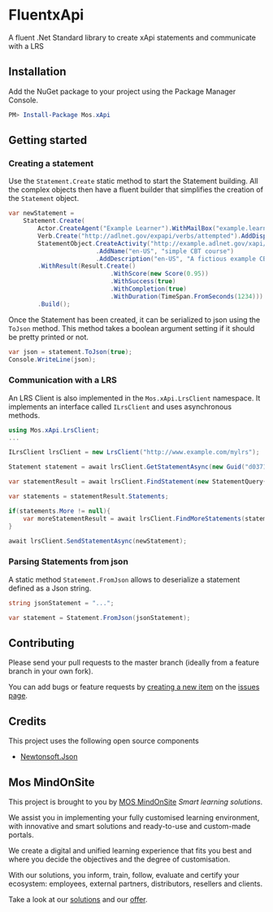 # FluentxApi
A fluent .Net Standard library to create xApi statements and communicate with a LRS

## Installation
Add the NuGet package to your project using the Package Manager Console.

```powershell
PM> Install-Package Mos.xApi
```

## Getting started

### Creating a statement
Use the `Statement.Create` static method to start the Statement building.
All the complex objects then have a fluent builder that simplifies the creation of
the `Statement` object.

```C#
var newStatement =
    Statement.Create(
        Actor.CreateAgent("Example Learner").WithMailBox("example.learner@adlnet.gov"),
        Verb.Create("http://adlnet.gov/expapi/verbs/attempted").AddDisplay("en-US", "attempted"),
        StatementObject.CreateActivity("http://example.adlnet.gov/xapi/example/simpleCBT")
                        .AddName("en-US", "simple CBT course")
                        .AddDescription("en-US", "A fictious example CBT course"))
        .WithResult(Result.Create()
                            .WithScore(new Score(0.95))
                            .WithSuccess(true)
                            .WithCompletion(true)
                            .WithDuration(TimeSpan.FromSeconds(1234)))
        .Build();
```

Once the Statement has been created, it can be serialized to json using the `ToJson` method.
This method takes a boolean argument setting if it should be pretty printed or not.

```C#
var json = statement.ToJson(true);
Console.WriteLine(json);
```

### Communication with a LRS
An LRS Client is also implemented in the `Mos.xApi.LrsClient` namespace. It implements an interface
called `ILrsClient` and uses asynchronous methods.

```C#
using Mos.xApi.LrsClient;
...

ILrsClient lrsClient = new LrsClient("http://www.example.com/mylrs");

Statement statement = await lrsClient.GetStatementAsync(new Guid("d0371e17-4e91-46ba-924f-e78168bf0f02"));

var statementResult = await lrsClient.FindStatement(new StatementQuery{ActivityId = new Uri("http://adlnet.gov/expapi/verbs/completed")});

var statements = statementResult.Statements;

if(statements.More != null){
    var moreStatementResult = await lrsClient.FindMoreStatements(statements.More);
}

await lrsClient.SendStatementAsync(newStatement);

```

### Parsing Statements from json

A static method `Statement.FromJson` allows to deserialize a statement defined as a Json string.

```C#
string jsonStatement = "...";

var statement = Statement.FromJson(jsonStatement);
```

## Contributing
Please send your pull requests to the master branch (ideally from a  feature branch in your own fork).

You can add bugs or feature requests by [creating a new item](https://github.com/MindOnSite/FluentxApi/issues/new) on the [issues page](https://github.com/MindOnSite/FluentxApi/issues/).

## Credits

This project uses the following open source components

- [Newtonsoft.Json](https://github.com/JamesNK/Newtonsoft.Json/blob/master/LICENSE.md)

## Mos MindOnSite

This project is brought to you by [MOS MindOnSite](http://www.mindonsite.com/en/) _Smart learning solutions_.

We assist you in implementing your fully customised learning environment, with innovative and smart solutions and ready-to-use and custom-made portals.

We create a digital and unified learning experience that fits you best and where you decide the objectives and the degree of customisation.

With our solutions, you inform, train, follow, evaluate and certify your ecosystem: employees, external partners, distributors, resellers and clients.

Take a look at our [solutions](http://www.mindonsite.com/en/our-solutions/) and our [offer](http://www.mindonsite.com/en/our-offer/).
